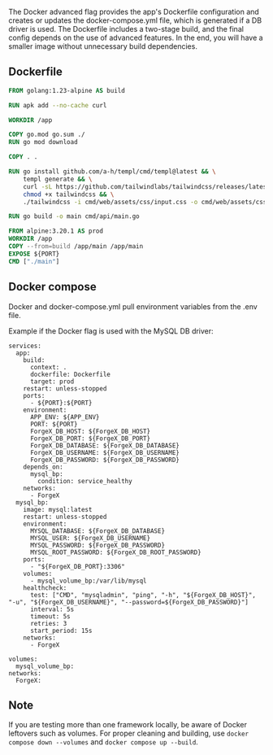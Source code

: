 The Docker advanced flag provides the app's Dockerfile configuration and creates or updates the docker-compose.yml file, which is generated if a DB driver is used.
The Dockerfile includes a two-stage build, and the final config depends on the use of advanced features. In the end, you will have a smaller image without unnecessary build dependencies.

## Dockerfile

```dockerfile
FROM golang:1.23-alpine AS build

RUN apk add --no-cache curl

WORKDIR /app

COPY go.mod go.sum ./
RUN go mod download

COPY . .

RUN go install github.com/a-h/templ/cmd/templ@latest && \
    templ generate && \
    curl -sL https://github.com/tailwindlabs/tailwindcss/releases/latest/download/tailwindcss-linux-x64 -o tailwindcss && \
    chmod +x tailwindcss && \
    ./tailwindcss -i cmd/web/assets/css/input.css -o cmd/web/assets/css/output.css

RUN go build -o main cmd/api/main.go

FROM alpine:3.20.1 AS prod
WORKDIR /app
COPY --from=build /app/main /app/main
EXPOSE ${PORT}
CMD ["./main"]
```
## Docker compose
Docker and docker-compose.yml pull environment variables from the .env file.

Example if the Docker flag is used with the MySQL DB driver:
```ymal
services:
  app:
    build:
      context: .
      dockerfile: Dockerfile
      target: prod
    restart: unless-stopped
    ports:
      - ${PORT}:${PORT}
    environment:
      APP_ENV: ${APP_ENV}
      PORT: ${PORT}
      ForgeX_DB_HOST: ${ForgeX_DB_HOST}
      ForgeX_DB_PORT: ${ForgeX_DB_PORT}
      ForgeX_DB_DATABASE: ${ForgeX_DB_DATABASE}
      ForgeX_DB_USERNAME: ${ForgeX_DB_USERNAME}
      ForgeX_DB_PASSWORD: ${ForgeX_DB_PASSWORD}
    depends_on:
      mysql_bp:
        condition: service_healthy
    networks:
      - ForgeX
  mysql_bp:
    image: mysql:latest
    restart: unless-stopped
    environment:
      MYSQL_DATABASE: ${ForgeX_DB_DATABASE}
      MYSQL_USER: ${ForgeX_DB_USERNAME}
      MYSQL_PASSWORD: ${ForgeX_DB_PASSWORD}
      MYSQL_ROOT_PASSWORD: ${ForgeX_DB_ROOT_PASSWORD}
    ports:
      - "${ForgeX_DB_PORT}:3306"
    volumes:
      - mysql_volume_bp:/var/lib/mysql
    healthcheck:
      test: ["CMD", "mysqladmin", "ping", "-h", "${ForgeX_DB_HOST}", "-u", "${ForgeX_DB_USERNAME}", "--password=${ForgeX_DB_PASSWORD}"]
      interval: 5s
      timeout: 5s
      retries: 3
      start_period: 15s
    networks:
      - ForgeX

volumes:
  mysql_volume_bp:
networks:
  ForgeX:
```

## Note
If you are testing more than one framework locally, be aware of Docker leftovers such as volumes.
For proper cleaning and building, use `docker compose down --volumes` and `docker compose up --build`.

